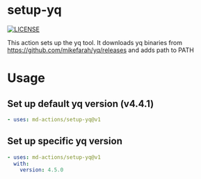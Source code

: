 # setup-yq
[![LICENSE](https://img.shields.io/github/license/md-actions/setup-yq)](https://github.com/md-actions/setup-yq/blob/main/LICENSE)

This action sets up the yq tool. It downloads yq binaries from https://github.com/mikefarah/yq/releases and adds path to PATH

   
# Usage
## Set up default yq version (v4.4.1)
```yaml
- uses: md-actions/setup-yq@v1
```
## Set up specific yq version
```yaml
- uses: md-actions/setup-yq@v1
  with:
    version: 4.5.0
```
